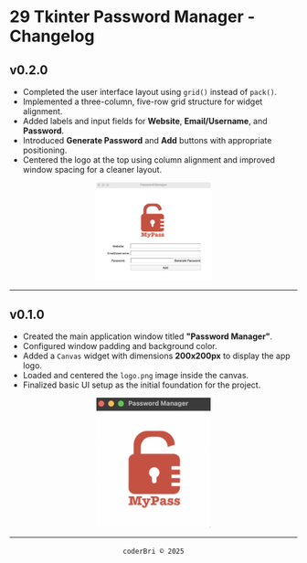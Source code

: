 # 29 Tkinter Password Manager - Changelog

## v0.2.0

- Completed the user interface layout using `grid()` instead of `pack()`.
- Implemented a three-column, five-row grid structure for widget alignment.
- Added labels and input fields for **Website**, **Email/Username**, and **Password**.
- Introduced **Generate Password** and **Add** buttons with appropriate positioning.
- Centered the logo at the top using column alignment and improved window spacing for a cleaner layout.

<div align="center">
<img src="./imgs/v0_2_widgets_ui_setup.png"
    alt="Window Setup with only the canvas dimensions for the logo."
    width="200px" height="auto">
</div>

---

## v0.1.0

- Created the main application window titled **"Password Manager"**.
- Configured window padding and background color.
- Added a `Canvas` widget with dimensions **200x200px** to display the app logo.
- Loaded and centered the `logo.png` image inside the canvas.
- Finalized basic UI setup as the initial foundation for the project.

<div align="center">
<img src="./imgs/v0_1_password_manager_window_setup.png"
    alt="Window Setup with only the canvas dimensions for the logo."
    width="200px" height="auto">
</div>

---
<section align="center">
  <code>coderBri © 2025</code>
</section>